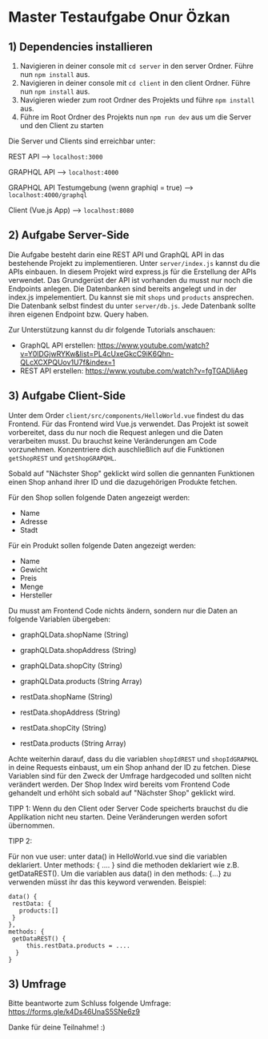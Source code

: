# Master Testaufgabe Onur Özkan


## 1)  Dependencies installieren
1. Navigieren in deiner console mit `cd server` in den server Ordner. Führe nun `npm install` aus. 
2. Navigieren in deiner console mit `cd client` in den client Ordner. Führe nun `npm install` aus. 
3. Navigieren wieder zum root Ordner des Projekts und führe `npm install` aus.
3. Führe im Root Ordner des Projekts nun `npm run dev` aus um die Server und den Client zu starten

Die Server und Clients sind erreichbar unter:

REST API --> `localhost:3000`

GRAPHQL API --> `localhost:4000`

GRAPHQL API Testumgebung (wenn graphiql = true) --> `localhost:4000/graphql`

Client (Vue.js App) --> `localhost:8080`


## 2)  Aufgabe Server-Side

Die Aufgabe besteht darin eine REST API und GraphQL API in das bestehende Projekt zu implementieren. Unter `server/index.js` kannst du die APIs einbauen. In diesem Projekt wird express.js für die Erstellung der APIs verwendet. Das Grundgerüst der API ist vorhanden du musst nur noch die Endpoints anlegen. Die Datenbanken sind bereits angelegt und in der index.js impelementiert. Du kannst sie mit `shops` und `products` ansprechen. Die Datenbank selbst findest du unter `server/db.js`. Jede Datenbank sollte ihren eigenen Endpoint bzw. Query haben. 

Zur Unterstützung kannst du dir folgende Tutorials anschauen:

- GraphQL API erstellen: https://www.youtube.com/watch?v=Y0lDGjwRYKw&list=PL4cUxeGkcC9iK6Qhn-QLcXCXPQUov1U7f&index=1
- REST API erstellen:  https://www.youtube.com/watch?v=fgTGADljAeg

## 3)  Aufgabe Client-Side

Unter dem Order `client/src/components/HelloWorld.vue` findest du das Frontend. Für das Frontend wird Vue.js verwendet. Das Projekt ist soweit vorbereitet, dass du nur noch die Request anlegen und die Daten verarbeiten musst. Du brauchst keine Veränderungen am Code vorzunehmen. Konzentriere dich auschließlich auf die Funktionen `getShopREST` und `getShopGRAPQHL`. 

Sobald auf "Nächster Shop" geklickt wird sollen die gennanten Funktionen einen Shop anhand ihrer ID und die dazugehörigen Produkte fetchen.

Für den Shop sollen folgende Daten angezeigt werden:

- Name
- Adresse
- Stadt

Für ein Produkt sollen folgende Daten angezeigt werden:

- Name
- Gewicht
- Preis
- Menge
- Hersteller

Du musst am Frontend Code nichts ändern, sondern nur die Daten an folgende Variablen übergeben:

- graphQLData.shopName (String)
- graphQLData.shopAddress (String)
- graphQLData.shopCity (String)
- graphQLData.products (String Array)

- restData.shopName (String)
- restData.shopAddress (String)
- restData.shopCity (String)
- restData.products (String Array)

Achte weiterhin darauf, dass du die variablen `shopIdREST` und `shopIdGRAPHQL` in deine Requests einbaust, um ein Shop anhand der ID zu fetchen. Diese Variablen sind für den Zweck der Umfrage hardgecoded und sollten nicht verändert werden. Der Shop Index wird bereits vom Frontend Code gehandelt und erhöht sich sobald auf "Nächster Shop" geklickt wird.

TIPP 1: Wenn du den Client oder Server Code speicherts brauchst du die Applikation nicht neu starten. Deine Veränderungen werden sofort übernommen.

TIPP 2: 

Für non vue user: unter data() in HelloWorld.vue sind die variablen deklariert. Unter methods: { .... } sind die methoden deklariert wie z.B. getDataREST(). Um die variablen aus  data()  in den methods: {...} zu verwenden müsst ihr das this keyword verwenden.
Beispiel:

```
data() {
 restData: {
   products:[]
 }
},
methods: {
 getDataREST() {
     this.restData.products = ....
  }
}
```
## 3) Umfrage

Bitte beantworte zum Schluss folgende Umfrage: https://forms.gle/k4Ds46UnaS5SNe6z9

Danke für deine Teilnahme! :)

